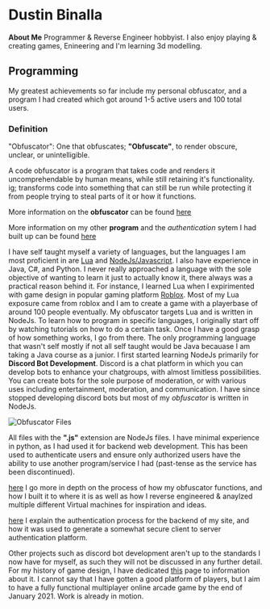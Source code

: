 # Dustin Binalla
**About Me**
Programmer & Reverse Engineer hobbyist.
I also enjoy playing & creating games, Enineering and I'm learning 3d modelling.

## Programming
My greatest achievements so far include my personal obfuscator, and a program I had created which got around 1-5 active users and 100 total users.

### Definition
"Obfuscator": One that obfuscates; **"Obfuscate"**, to render obscure, unclear, or unintelligible.


A code obfuscator is a program that takes code and renders it uncomprehendable by human means, while still retaining it's functionality.
ig; transforms code into something that can still be run while protecting it from people trying to steal parts of it or how it functions.


More information on the **obfuscator** can be found [here](https://saltytomatoe.github.io/MyPortfolio/obfuscator)

More information on my other **program** and the *authentication* sytem I had built up can be found [here](https://saltytomatoe.github.io/MyPortfolio/authynwhatever)

I have self taught myself a variety of languages, but the languages I am most proficient in are [Lua](https://www.lua.org/) and [NodeJs/Javascript](https://nodejs.org/en/). I also have experience in Java, C#, and Python. I never really approached a language with the sole objective of wanting to learn it just to actually know it, there always was a practical reason behind it. For instance, I learned Lua when I expirimented with game design in popular gaming platform [Roblox](https://www.roblox.com/home). Most of my Lua exposure came from roblox and I am to create a game with a playerbase of around 100 people eventually. My obfuscator targets Lua and is written in NodeJs.
To learn how to program in specific languages, I originally start off by watching tutorials on how to do a certain task. Once I have a good grasp of how something works, I go from there. The only programming language that wasn't self mostly if not all self taught would be Java becauase I am taking a Java course as a junior.
I first started learning NodeJs primarily for **Discord Bot Development**. Discord is a chat platform in which you can develop bots to enhance your chatgroups, with almost limitless possibilities. You can create bots for the sole purpose of moderation, or with various uses including entertainment, moderation, and communication. I have since stopped developing discord bots but most of my *obfuscator* is written in NodeJs.

![Obfuscator Files](https://saltytomatoe.github.io/MyPortfolio/images/ObfuscatorIsJs.png)

All files with the **".js"** extension are NodeJs files. 
I have minimal experience in python, as I had used it for backend web development. This has been used to authenticate users and ensure only authorized users have the ability to use another program/service I had (past-tense as the service has been discontinued).

[here](https://saltytomatoe.github.io/MyPortfolio/obfuscator) I go more in depth on the process of how my obfuscator functions, and how I built it to where it is as well as how I reverse engineered & anaylzed multiple different Virtual machines for inspiration and ideas.

[here](https://saltytomatoe.github.io/MyPortfolio/authynwhatever) I explain the authentication process for the backend of my site, and how it was used to generate a somewhat secure client to server authentication platform. 

Other projects such as discord bot development aren't up to the standards I now have for myself, as such they will not be discussed in any further detail.
For my history of game design, I have dedicated [this](https://coolmathgames.com) page to information about it. I cannot say that I have gotten a good platform of players, but I aim to have a fully functional multiplayer online arcade game by the end of January 2021. Work is already in motion. 
